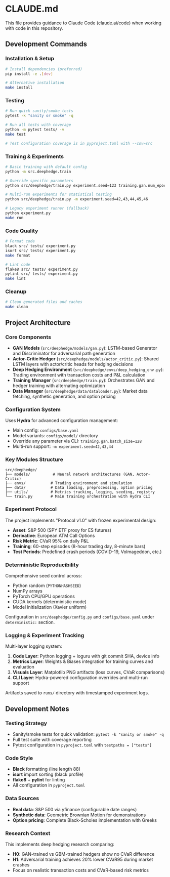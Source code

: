 # CLAUDE.md

This file provides guidance to Claude Code (claude.ai/code) when working with code in this repository.

## Development Commands

### Installation & Setup
```bash
# Install dependencies (preferred)
pip install -e .[dev]

# Alternative installation
make install
```

### Testing
```bash
# Run quick sanity/smoke tests
pytest -k "sanity or smoke" -q

# Run all tests with coverage
python -m pytest tests/ -v
make test

# Test configuration coverage is in pyproject.toml with --cov=src
```

### Training & Experiments
```bash
# Basic training with default config
python -m src.deephedge.train

# Override specific parameters
python src/deephedge/train.py experiment.seed=123 training.gan.num_epochs=200

# Multi-run experiments for statistical testing
python src/deephedge/train.py -m experiment.seed=42,43,44,45,46

# Legacy experiment runner (fallback)
python experiment.py
make run
```

### Code Quality
```bash
# Format code
black src/ tests/ experiment.py
isort src/ tests/ experiment.py
make format

# Lint code
flake8 src/ tests/ experiment.py
pylint src/ tests/ experiment.py
make lint
```

### Cleanup
```bash
# Clean generated files and caches
make clean
```

## Project Architecture

### Core Components
- **GAN Models** (`src/deephedge/models/gan.py`): LSTM-based Generator and Discriminator for adversarial path generation
- **Actor-Critic Hedger** (`src/deephedge/models/actor_critic.py`): Shared LSTM layers with actor/critic heads for hedging decisions
- **Deep Hedging Environment** (`src/deephedge/envs/deep_hedging_env.py`): Trading environment with transaction costs and P&L calculation
- **Training Manager** (`src/deephedge/train.py`): Orchestrates GAN and hedger training with alternating optimization
- **Data Manager** (`src/deephedge/data/dataloader.py`): Market data fetching, synthetic generation, and option pricing

### Configuration System
Uses **Hydra** for advanced configuration management:
- Main config: `configs/base.yaml`
- Model variants: `configs/model/` directory
- Override any parameter via CLI: `training.gan.batch_size=128`
- Multi-run support: `-m experiment.seed=42,43,44`

### Key Modules Structure
```
src/deephedge/
├── models/          # Neural network architectures (GAN, Actor-Critic)
├── envs/           # Trading environment and simulation
├── data/           # Data loading, preprocessing, option pricing
├── utils/          # Metrics tracking, logging, seeding, registry
└── train.py        # Main training orchestration with Hydra CLI
```

### Experiment Protocol
The project implements "Protocol v1.0" with frozen experimental design:
- **Asset**: S&P 500 (SPY ETF proxy for ES futures)
- **Derivative**: European ATM Call Options
- **Risk Metric**: CVaR 95% on daily P&L
- **Training**: 60-step episodes (8-hour trading day, 8-minute bars)
- **Test Periods**: Predefined crash periods (COVID-19, Volmageddon, etc.)

### Deterministic Reproducibility
Comprehensive seed control across:
- Python random (`PYTHONHASHSEED`)
- NumPy arrays
- PyTorch CPU/GPU operations
- CUDA kernels (deterministic mode)
- Model initialization (Xavier uniform)

Configuration in `src/deephedge/config.py` and `configs/base.yaml` under `deterministic:` section.

### Logging & Experiment Tracking
Multi-layer logging system:
1. **Code Layer**: Python logging + loguru with git commit SHA, device info
2. **Metrics Layer**: Weights & Biases integration for training curves and evaluation
3. **Visuals Layer**: Matplotlib PNG artifacts (loss curves, CVaR comparisons)
4. **CLI Layer**: Hydra-powered configuration overrides and multi-run support

Artifacts saved to `runs/` directory with timestamped experiment logs.

## Development Notes

### Testing Strategy
- Sanity/smoke tests for quick validation: `pytest -k "sanity or smoke" -q`
- Full test suite with coverage reporting
- Pytest configuration in `pyproject.toml` with `testpaths = ["tests"]`

### Code Style
- **Black** formatting (line length 88)
- **isort** import sorting (black profile)
- **flake8** + **pylint** for linting
- All configuration in `pyproject.toml`

### Data Sources
- **Real data**: S&P 500 via yfinance (configurable date ranges)
- **Synthetic data**: Geometric Brownian Motion for demonstrations
- **Option pricing**: Complete Black-Scholes implementation with Greeks

### Research Context
This implements deep hedging research comparing:
- **H0**: GAN-trained vs GBM-trained hedgers show no CVaR difference
- **H1**: Adversarial training achieves 20% lower CVaR95 during market crashes
- Focus on realistic transaction costs and CVaR-based risk metrics